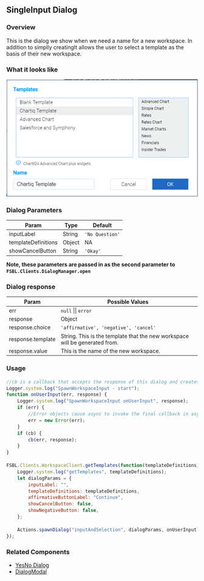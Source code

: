 ## SingleInput Dialog

### Overview

This is the dialog we show when we need a name for a new workspace. In addition to simplly creatingIt allows the user to select a template as the basis of their new workspace.

### What it looks like

![](./screenshot.png)

### Dialog Parameters

| Param               | Type   | Default         |
| ------------------- | ------ | --------------- |
| inputLabel          | String | `'No Question'` |
| templateDefinitions | Object | NA              |
| showCancelButton    | String | `'Okay'`        |

**Note, these parameters are passed in as the second parameter to `FSBL.Clients.DialogManager.open`**

### Dialog response

| Param             | Possible Values                                                             |
| ----------------- | --------------------------------------------------------------------------- |
| err               | `null` \|\| `error`                                                         |
| response          | Object                                                                      |
| response.choice   | `'affirmative', 'negative', 'cancel'`                                       |
| response.template | String. This is the template that the new workspace will be generated from. |
| response.value    | This is the name of the new workspace.                                      |

### Usage

```javascript
//cb is a callback that accepts the response of this dialog and creates a new workspace.
Logger.system.log("SpawnWorkspaceInput - start");
function onUserInput(err, response) {
	Logger.system.log("SpawnWorkspaceInput onUserInput", response);
	if (err) {
		//Error objects cause async to invoke the final callback in async.waterfall.
		err = new Error(err);
	}
	if (cb) {
		cb(err, response);
	}
}

FSBL.Clients.WorkspaceClient.getTemplates(function(templateDefinitions) {
	Logger.system.log("getTemplates", templateDefinitions);
	let dialogParams = {
		inputLabel: "",
		templateDefinitions: templateDefinitions,
		affirmativeButtonLabel: "Continue",
		showCancelButton: false,
		showNegativeButton: false,
	};

	Actions.spawnDialog("inputAndSelection", dialogParams, onUserInput);
});
```

### Related Components

- [YesNo Dialog](../yesNoDialog/README.md)
- [DialogModal](../dialogModal/README.md)
